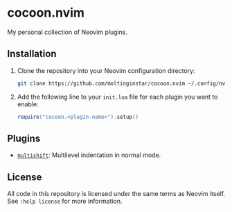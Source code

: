 # cocoon.nvim

My personal collection of Neovim plugins.

## Installation

1. Clone the repository into your Neovim configuration directory:
  
   ```sh
   git clone https://github.com/moltinginstar/cocoon.nvim ~/.config/nvim/pack/cocoon/start/cocoon.nvim
   ```

2. Add the following line to your `init.lua` file for each plugin you want to enable:

   ```lua
   require("cocoon.<plugin-name>").setup()
   ```

## Plugins

- [`multishift`](readmes/multishift.md): Multilevel indentation in normal mode.

## License

All code in this repository is licensed under the same terms as Neovim itself. See `:help license` for more information.

